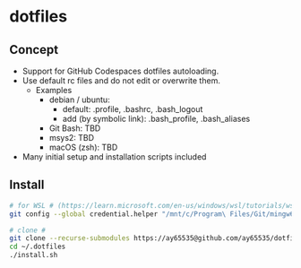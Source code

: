 # dotfiles

## Concept

* Support for GitHub Codespaces dotfiles autoloading.
* Use default rc files and do not edit or overwrite them.
  * Examples
    * debian / ubuntu:
      * default: .profile, .bashrc, .bash_logout
      * add (by symbolic link): .bash_profile, .bash_aliases
    * Git Bash: TBD
    * msys2: TBD
    * macOS (zsh): TBD
* Many initial setup and installation scripts included

## Install

```sh
# for WSL # (https://learn.microsoft.com/en-us/windows/wsl/tutorials/wsl-git)
git config --global credential.helper "/mnt/c/Program\ Files/Git/mingw64/bin/git-credential-manager.exe"

# clone #
git clone --recurse-submodules https://ay65535@github.com/ay65535/dotfiles.git ~/.dotfiles
cd ~/.dotfiles
./install.sh
```
